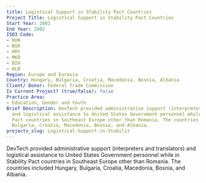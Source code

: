 ```yaml
---
title: Logistical Support in Stability Pact Countries
Project Title: Logistical Support in Stability Pact Countries
Start Year: 2001
End Year: 2002
ISO3 Code:
- HUN
- BGR
- HRV
- MKD
- BIH
- ALB
Region: Europe and Eurasia
Country: Hungary, Bulgaria, Croatia, Macedonia, Bosnia, Albania
Client/ Donor: Federal Trade Commission
Is Current Project? (true/false): false
Practice Area:
- Education, Gender and Youth
Brief Description: DevTech provided administrative support (interpreters and translators)
  and logistical assistance to United States Government personnel while in Stability
  Pact countries in Southeast Europe other than Romania. The countries included Hungary,
  Bulgaria, Croatia, Macedonia, Bosnia, and Albania.
projects_slug: Logistical-Support-in-Stabilit
---
```


DevTech provided administrative support (interpreters and translators) and logistical assistance to United States Government personnel while in Stability Pact countries in Southeast Europe other than Romania. The countries included Hungary, Bulgaria, Croatia, Macedonia, Bosnia, and Albania.